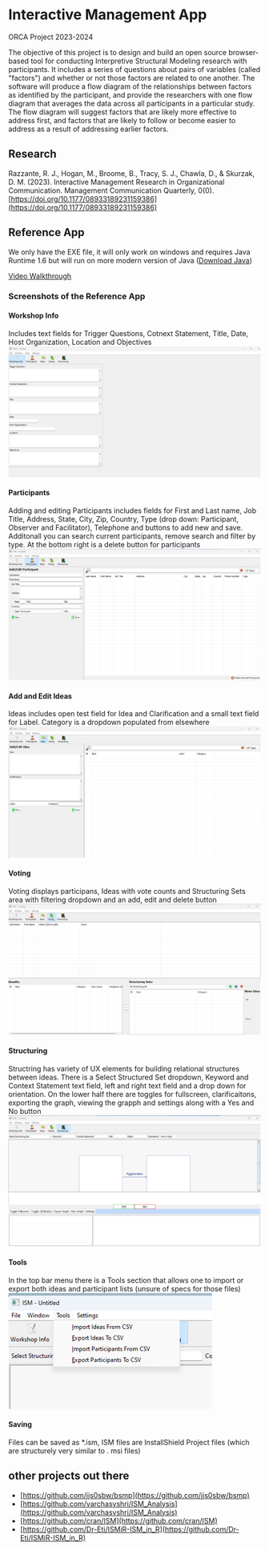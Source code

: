 # Interactive Management App
ORCA Project 2023-2024

The objective of this project is to design and build an open source browser-based tool for conducting Interpretive Structural Modeling research with participants. It includes a series of questions about pairs of variables (called "factors") and whether or not those factors are related to one another. The software will produce a flow diagram of the relationships between factors as identified by the participant, and provide the researchers with one flow diagram that averages the data across all participants in a particular study. The flow diagram will suggest factors that are likely more effective to address first, and factors that are likely to follow or become easier to address as a result of addressing earlier factors.

## Research 
Razzante, R. J., Hogan, M., Broome, B., Tracy, S. J., Chawla, D., & Skurzak, D. M. (2023). Interactive Management Research in Organizational Communication. Management Communication Quarterly, 0(0). [https://doi.org/10.1177/08933189231159386](https://doi.org/10.1177/08933189231159386)

## Reference App
We only have the EXE file, it will only work on windows and requires Java Runtime 1.6 but will run on more modern version of Java ([Download Java](https://www.java.com/download/ie_manual.jsp))


[Video Walkthrough](https://www.youtube.com/watch?v=Zm2j6fzIffA)

### Screenshots of the Reference App

#### Workshop Info
Includes text fields for Trigger Questions, Cotnext Statement, Title, Date, Host Organization, Location and Objectives
![Workshop Info](https://github.com/VERSO-UVM/interactive-management-app/blob/main/references/workshop_info.png)

#### Participants
Adding and editing Participants includes fields for First and Last name, Job Title, Address, State, City, Zip, Country, Type (drop down: Participant, Observer and Facilitator), Telephone and buttons to add new and save. Additonall you can search current participants, remove search and filter by type. At the bottom right is a delete button for participants
![Participants](https://github.com/VERSO-UVM/interactive-management-app/blob/main/references/participants.png)

#### Add and Edit Ideas
Ideas includes open test field for Idea and Clarification and a small text field for Label. Category is a dropdown populated from elsewhere
![Add/Edit Ideas](https://github.com/VERSO-UVM/interactive-management-app/blob/main/references/add_edit_idea.png)

#### Voting
Voting displays participans, Ideas with vote counts and Structuring Sets area with filtering dropdown and an add, edit and delete button
![Voting](https://github.com/VERSO-UVM/interactive-management-app/blob/main/references/voting.png)

#### Structuring
Structring has variety of UX elements for building relational structures between ideas. There is a Select Structured Set dropdown, Keyword and Context Statement text field, left and right text field and a drop down for orientation. On the lower half there are toggles for fullscreen, clarificaitons, exporting the graph, viewing the grapph and settings along with a Yes and No button
![Structuring](https://github.com/VERSO-UVM/interactive-management-app/blob/main/references/structuring.png)

#### Tools
In the top bar menu there is a Tools section that allows one to import or export both ideas and participant lists (unsure of specs for those files)
![Tools](https://github.com/VERSO-UVM/interactive-management-app/blob/main/references/tools.png)

#### Saving
Files can be saved as *.ism, ISM files are InstallShield Project files (which are structurely very similar to . msi files)

## other projects out there
* [https://github.com/jjs0sbw/bsmp](https://github.com/jjs0sbw/bsmp)
* [https://github.com/varchasvshri/ISM_Analysis](https://github.com/varchasvshri/ISM_Analysis)
* [https://github.com/cran/ISM](https://github.com/cran/ISM)
* [https://github.com/Dr-Eti/ISMiR-ISM_in_R](https://github.com/Dr-Eti/ISMiR-ISM_in_R)
